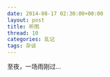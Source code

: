 ```yaml
---
date: 2014-08-17 02:30:00+00:00
layout: post
title: 听雨
thread: 10
categories: 乱记
tags: 杂谈
---
```



至夜，一场雨刚过...


